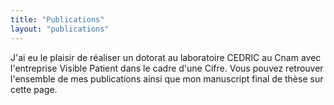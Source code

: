 ```yaml
---
title: "Publications"
layout: "publications"
---
```


J'ai eu le plaisir de réaliser un dotorat au laboratoire CEDRIC au Cnam avec l'entreprise Visible Patient dans le cadre d'une Cifre. Vous pouvez retrouver l'ensemble de mes publications ainsi que mon manuscript final de thèse sur cette page.